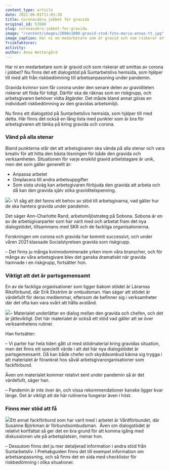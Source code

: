 ```yaml
---
content_type: article
date: 2021-06-01T11:03:28
title: Coronasäkra jobbet för gravida
original_id: 57688
slug: coronasakra-jobbet-for-gravida
image: "/content/images/2000x1000-gravid-stod-foto-maria-annas-tt.jpg"
image_caption: Har ni en medarbetare som är gravid och som riskerar att smittas av corona i jobbet? Då kan det vara läge att omplacera till andra arbetsuppgifter. På Suntarbetsliv finns det ett nytt dialogstöd som kan hjälpa till!
friskfaktorer:
activity:
author: Anna Wettergård
---
```


Har ni en medarbetare som är gravid och som riskerar att smittas av corona i jobbet? Nu finns det ett dialogstöd på Suntarbetslivs hemsida, som hjälper till med allt från riskbedömning till arbetsanpassning under pandemin.

Gravida kvinnor som får corona under den senare delen av graviditeten riskerar att föda för tidigt. Därför ska de räknas som en riskgrupp, och arbetsgivaren behöver vidta åtgärder. Det måste bland annat göras en individuell riskbedömning av den gravidas arbetsmiljö.

Nu finns ett dialogstöd på Suntarbetslivs hemsida, som hjälper till med detta. Här finns det också en lång lista med punkter som är bra för arbetsgivaren att tänka på kring gravida och corona.

### Vänd på alla stenar

Bland punkterna står det att arbetsgivaren ska vända på alla stenar och vara kreativ för att hitta den bästa lösningen för både den gravida och verksamheten. Situationen för varje enskild gravid arbetstagare är unik, men det som gäller generellt är:

- Anpassa arbetet
- Omplacera till andra arbetsuppgifter
- Som sista utväg kan arbetsgivaren förbjuda den gravida att arbeta och då kan den gravida själv söka graviditetspenning.

[![](https://www.suntarbetsliv.se/wp-content/uploads/2020/05/200x220-Ann-Charlotte-Rand.jpg)](https://www.suntarbetsliv.se/wp-content/uploads/2020/05/200x220-Ann-Charlotte-Rand.jpg)– Vi såg att det fanns ett behov av stöd till arbetsgivarna, vad gäller hur de ska hantera gravida under pandemin.

Det säger Ann-Charlotte Rand, arbetsmiljöstrateg på Sobona. Sobona är en av de arbetsgivarparter som har varit med och arbetat fram det nya dialogstödet, tillsammans med SKR och de fackliga organisationerna.

Forskningen om corona och gravida har kommit successivt, och under våren 2021 klassade Socialstyrelsen gravida som riskgrupp.

– Det finns ju många kvinnodominerade yrken inom våra branscher, och för många av våra arbetsgivare blev det ganska dramatiskt när gravida hamnade i en riskgrupp, fortsätter hon.

### Viktigt att det är partsgemensamt

En av de fackliga organisationer som ligger bakom stödet är Lärarnas Riksförbund, där Erik Ekström är ombudsman. Han säger att stödet är värdefullt för deras medlemmar, eftersom de befinner sig i verksamheter där det ofta kan vara svårt att hålla avstånd.

[![](https://www.suntarbetsliv.se/wp-content/uploads/2021/06/200x220-Erik-Ekstrom.jpg)](https://www.suntarbetsliv.se/wp-content/uploads/2021/06/200x220-Erik-Ekstrom.jpg)– Materialet underlättar en dialog mellan den gravida och chefen, och det är jätteviktigt. Det här materialet är också ett stöd vad gäller att se över verksamhetens rutiner.

Han fortsätter:

– Vi parter har hela tiden gått ut med stödmaterial kring gravidas situation, men det finns ett speciellt värde i att det här nya dialogstödet är partsgemensamt. Då kan både chefer och skyddsombud känna sig trygga i att materialet är förankrat hos såväl arbetsgivarorganisationer som fackförbund.

Även om materialet kommer relativt sent under pandemin så är det värdefullt, säger han.

– Pandemin är inte över än, och vissa rekommendationer kanske ligger kvar länge. Det är viktigt att de här rutinerna fungerar även i höst.

### Finns mer stöd att få

[![](https://www.suntarbetsliv.se/wp-content/uploads/2020/05/200x220-susanne-bjorkman.jpg)](https://www.suntarbetsliv.se/wp-content/uploads/2020/05/200x220-susanne-bjorkman.jpg)Ett annat fackförbund som har varit med i arbetet är Vårdförbundet, där Susanne Björkman är förbundsombudsman.  Även om dialogstödet är relativt kortfattat så ger det en bra grund för att komma igång med diskussionen ute på arbetsplatsen, menar hon.

– Dessutom finns det ju mer detaljerad information i andra stöd från Suntarbetsliv. I Prehabguiden finns det till exempel information om arbetsanpassning, och så finns det en sida med checklistor för riskbedömning i olika situationer.

